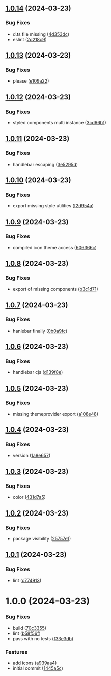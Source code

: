 ## [1.0.14](https://github.com/laureldaigneault/ezform/compare/v1.0.13...v1.0.14) (2024-03-23)


### Bug Fixes

* d.ts file missing ([4d353dc](https://github.com/laureldaigneault/ezform/commit/4d353dcf1ce0c7b7dabdf9ceab85ed4940468b7a))
* eslint ([2d218c9](https://github.com/laureldaigneault/ezform/commit/2d218c9c20863d49b96cd8a963e22c522749a632))

## [1.0.13](https://github.com/laureldaigneault/ezform/compare/v1.0.12...v1.0.13) (2024-03-23)


### Bug Fixes

* please ([e109a22](https://github.com/laureldaigneault/ezform/commit/e109a225a967ad38b423e21d7913e53b6a923af1))

## [1.0.12](https://github.com/laureldaigneault/ezform/compare/v1.0.11...v1.0.12) (2024-03-23)


### Bug Fixes

* styled components multi instance ([3cd66b1](https://github.com/laureldaigneault/ezform/commit/3cd66b18606c4c1aae3741e783ffbc6d0edd4bc4))

## [1.0.11](https://github.com/laureldaigneault/ezform/compare/v1.0.10...v1.0.11) (2024-03-23)


### Bug Fixes

* handlebar escaping ([3e5295d](https://github.com/laureldaigneault/ezform/commit/3e5295d426e14e44a6568959820929f310620697))

## [1.0.10](https://github.com/laureldaigneault/ezform/compare/v1.0.9...v1.0.10) (2024-03-23)


### Bug Fixes

* export missing style utilities ([f2d954a](https://github.com/laureldaigneault/ezform/commit/f2d954a93d73fdb3baa9f6bf3902df32d4a9742c))

## [1.0.9](https://github.com/laureldaigneault/ezform/compare/v1.0.8...v1.0.9) (2024-03-23)


### Bug Fixes

* compiled icon theme access ([606366c](https://github.com/laureldaigneault/ezform/commit/606366cb5a8c28fb86543aa2955f0fa7a2549294))

## [1.0.8](https://github.com/laureldaigneault/ezform/compare/v1.0.7...v1.0.8) (2024-03-23)


### Bug Fixes

* export of missing components ([b3c1d71](https://github.com/laureldaigneault/ezform/commit/b3c1d71ce1d7aea5a0d7ed2d6995e7f25b3687f2))

## [1.0.7](https://github.com/laureldaigneault/ezform/compare/v1.0.6...v1.0.7) (2024-03-23)


### Bug Fixes

* hanlebar finally ([0b0a9fc](https://github.com/laureldaigneault/ezform/commit/0b0a9fc37798cca1d95b867daec857d3570cf954))

## [1.0.6](https://github.com/laureldaigneault/ezform/compare/v1.0.5...v1.0.6) (2024-03-23)


### Bug Fixes

* handlebar cjs ([d139f8e](https://github.com/laureldaigneault/ezform/commit/d139f8eb258b0aee04c89242b21602547230b2a0))

## [1.0.5](https://github.com/laureldaigneault/ezform/compare/v1.0.4...v1.0.5) (2024-03-23)


### Bug Fixes

* missing themeprovider export ([a108e48](https://github.com/laureldaigneault/ezform/commit/a108e4851d60b323e9f9e344b0142364c0c30989))

## [1.0.4](https://github.com/laureldaigneault/ezform/compare/v1.0.3...v1.0.4) (2024-03-23)


### Bug Fixes

* version ([1a8e657](https://github.com/laureldaigneault/ezform/commit/1a8e657a01d2c51f707c8a697acd0fd63e2dadb6))

## [1.0.3](https://github.com/laureldaigneault/ezform/compare/v1.0.2...v1.0.3) (2024-03-23)


### Bug Fixes

* color ([431d7a5](https://github.com/laureldaigneault/ezform/commit/431d7a5be27fe3d37ffef8cb864d63ed1f5102ea))

## [1.0.2](https://github.com/laureldaigneault/ezform/compare/v1.0.1...v1.0.2) (2024-03-23)


### Bug Fixes

* package visibility ([25757e1](https://github.com/laureldaigneault/ezform/commit/25757e1aeaa0ffd80b65b2fdbd229abea7b6d8d0))

## [1.0.1](https://github.com/laureldaigneault/ezform/compare/v1.0.0...v1.0.1) (2024-03-23)


### Bug Fixes

* lint ([c774913](https://github.com/laureldaigneault/ezform/commit/c77491320367fc2eecaa07fb115715d849afb68a))

# 1.0.0 (2024-03-23)


### Bug Fixes

* build ([70c3355](https://github.com/laureldaigneault/ezform/commit/70c33558a98537d4d83320af94feab8737abfee9))
* lint ([b58f56f](https://github.com/laureldaigneault/ezform/commit/b58f56fed6257d60b52adefcf63b96f85f5e5c07))
* pass with no tests ([f33e3db](https://github.com/laureldaigneault/ezform/commit/f33e3db98251a4b3b3f34714fdf517a1690c25bd))


### Features

* add icons ([a939aa4](https://github.com/laureldaigneault/ezform/commit/a939aa4444e6cac4833c5d58daf4e439260b141d))
* initial commit ([1445a5c](https://github.com/laureldaigneault/ezform/commit/1445a5c86fd463bfbc6743c7b5057e8fe47b52bd))
